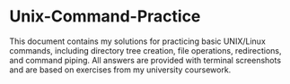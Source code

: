 # Unix-Command-Practice
This document contains my solutions for practicing basic UNIX/Linux commands, including directory tree creation, file operations, redirections, and command piping. All answers are provided with terminal screenshots and are based on exercises from my university coursework.
